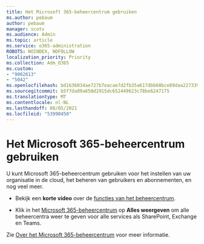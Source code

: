 ```yaml
---
title: Het Microsoft 365-beheercentrum gebruiken
ms.author: pebaum
author: pebaum
manager: scotv
ms.audience: Admin
ms.topic: article
ms.service: o365-administration
ROBOTS: NOINDEX, NOFOLLOW
localization_priority: Priority
ms.collection: Adm_O365
ms.custom:
- "9002613"
- "5042"
ms.openlocfilehash: bd1636034ae727b7eacae7d2fb35a617dbb68bce89daa227339143b735f2a884
ms.sourcegitcommit: b5f7da89a650d2915dc652449623c78be6247175
ms.translationtype: MT
ms.contentlocale: nl-NL
ms.lasthandoff: 08/05/2021
ms.locfileid: "53990450"
---
```

# <a name="using-the-microsoft-365-admin-center"></a>Het Microsoft 365-beheercentrum gebruiken

U kunt Microsoft 365-beheercentrum gebruiken voor het instellen van uw organisatie in de cloud, het beheren van gebruikers en abonnementen, en nog veel meer.

- Bekijk een **korte video** over de [functies van het beheercentrum](https://www.microsoft.com/videoplayer/embed/RWfvDL).

- Klik in het [Microsoft 365-beheercentrum](https://admin.microsoft.com/AdminPortal/Home#/homepage) op **Alles weergeven** om alle beheercentra weer te geven voor alle services als SharePoint, Exchange en Teams.

Zie [Over het Microsoft 365-beheercentrum](https://docs.microsoft.com/microsoft-365/admin/admin-overview/about-the-admin-center) voor meer informatie.
